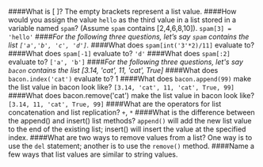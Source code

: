 ####What is [ ]?
The empty brackets represent a list value.
####How would you assign the value `hello` as the third value in a list stored in a variable named `spam`? (Assume `spam` contains [2,4,6,8,10]).
`spam[3] = 'hello'`
####*For the following three questions, let’s say `spam` contains the list `['a','b', 'c', 'd']`.*
####What does `spam[int('3'*2)/11]` evaluate to?
####What does `spam[-1]` evaluate to?
`'d'`
####What does `spam[:2]` evaluate to?
`['a', 'b']`
####*For the following three questions, let's say `bacon` contains the list [3.14, 'cat', 11, 'cat', True]*
####What does `bacon.index('cat')` evaluate to?
1
####What does `bacon.append(99)` make the list value in bacon look like?
`[3.14, 'cat', 11, 'cat', True, 99]`
####What does bacon.remove('cat') make the list value in bacon look like?
`[3.14, 11, 'cat', True, 99]`
####What are the operators for list concatenation and list replication?
`+`, `*`
####What is the difference between the append() and insert() list methods?
`append()` will add the new list value to the end of the existing list; insert() will insert the value at the specified index.
####What are two ways to remove values from a list?
One way is to use the `del` statement; another is to use the `remove()` method.
####Name a few ways that list values are similar to string values.


